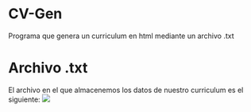 # CV-Gen
Programa que genera un curriculum en html mediante un archivo .txt

# Archivo .txt 
El archivo en el que almacenemos los datos de nuestro curriculum es el siguiente:
![](screenshots/c1.jpg)
